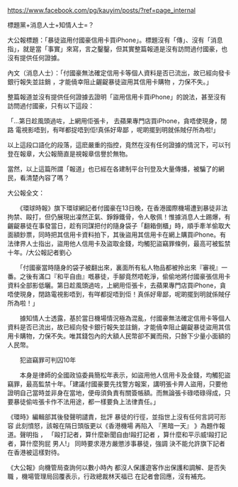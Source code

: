https://www.facebook.com/pg/kauyim/posts/?ref=page_internal

標題黨+消息人士+知情人士=？

大公報標題：「暴徒盜用付國豪信用卡買iPhone」。標題沒有「傳」、沒有「消息指」，就是當「事實」來寫，言之鑿鑿，但其實整篇報道是沒有訪問過付國豪，也沒有提供任何證據。

內文（消息人士）：「付國豪無法確定信用卡等個人資料是否已流出，故已經向發卡銀行報失並註銷 ，才能僥幸阻止齷齪暴徒盜用其信用卡購物 ，力保不失。」

整篇報道並沒有提供任何證據去證明「盜用信用卡買iPhone」的說法，甚至沒有訪問過付國豪，只有以下這段：

「...第日趁風頭過咗，上網用佢張卡， 去蘋果專門店買iPhone，貪唔使現身，閉路 電視影唔到，有咩都捉唔到佢!真係好卑鄙 ，呢啲擺到明就係賊仔所為啦!」

以上這段口語化的段落，這麽嚴重的指控，竟然在沒有任何證據的情況下，可以刊登在報章，大公報簡直是視報章信譽於無物。

當然，以上這篇所謂「報道」也已經在各建制平台刊登及大量傳播，被騙了的網民，看清楚內容了嗎？

大公報全文：

　　《環球時報》旗下環球網記者付國豪在13日晚，在香港國際機場遭到暴徒非法拘禁、毆打，但仍展現出凜然正氣、錚錚鐵骨，令人敬佩！惟據消息人士踢爆，有齷齪暴徒在事發當日，趁有同謀把付的隨身袋子「翻箱倒櫃」時，順手牽羊偷取大面額鈔票，同時把其信用卡資料拍下，其後盜用其信用卡在網上購買iPhone。有法律界人士指出，盜用他人信用卡及盜取金錢，均觸犯盜竊罪條例，最高可被監禁十年。/大公報記者劉心

　　「付國豪當時隨身的袋子被翻出來，裏面所有私人物品都被拎出來『審視』一番。之後有滿口『和平自由』嘅暴徒，手腳竟然唔乾淨，偷偷地將付國豪張信用卡資料全部影低曬。第日趁風頭過咗，上網用佢張卡，去蘋果專門店買iPhone，貪唔使現身，閉路電視影唔到，有咩都捉唔到佢！真係好卑鄙，呢啲擺到明就係賊仔所為啦！」

　　據知情人士透露，基於當日機場情況極為混亂，付國豪無法確定信用卡等個人資料是否已流出，故已經向發卡銀行報失並註銷，才能僥幸阻止齷齪暴徒盜用其信用卡購物，力保不失。唯其錢包內的大額人民幣卻不翼而飛，只餘下少量小面額的人民幣。

　　犯盜竊罪可判囚10年

　　本身是律師的全國政協委員簡松年表示，如盜用他人信用卡及金錢，均觸犯盜竊罪，最高監禁十年。「建議付國豪要先找警方報案，講明張卡畀人盜用，只要他證明自己當時並非身在當地，便毋須負責有關簽帳額。而無論張卡碌唔碌得成，只要暴徒偷咗張卡作不法用途，都一樣要負上法律責任。」

《環時》編輯部其後發聲明譴責，批評 暴徒的行徑，並指世上沒有任何言詞可形容 此刻憤怒，該報在隔日頭版更以《香港機場 再陷入 『黑暗一天』 》為題作報道。聲明指 ， 「毆打記者，算什麼新聞自由!毆打記者 ，算什麼和平示威!毆打記者，算什麼狗屁 男人!」 同時要求港方嚴懲涉事暴徒，強調 決不能允許旗下記者在香港被這樣對待。

《大公報》向機管局查詢何以數小時內 都沒人保護遊客作出保護和調解、是否失職 ，機場管理局回覆表示，行政總裁林天福已 在記者會回應，沒有補充。